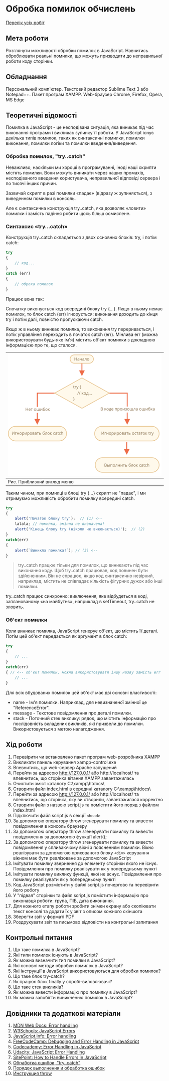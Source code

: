 # Обробка помилок обчислень

[Перелік усіх робіт](../README.md)

## Мета роботи

Розглянути можливості обробки помилок в JavaScript. Навчитись оброблювати реальні помилки, що можуть призводити до неправильної роботи коду сторінки.

## Обладнання

Персональний комп'ютер. Текстовий редактор Sublime Text 3 або Notepad++. Пакет програм XAMPP. Web-браузер Chrome, Firefox, Opera, MS Edge

## Теоретичні відомості

Помилка в JavaScript - це несподівана ситуація, яка виникає під час виконання програми і викликає зупинку її роботи. У JavaScript існує декілька типів помилок, таких як синтаксичні помилки, помилки виконання, помилки логіки та помилки введення/виведення.

### Обробка помилок, "try..catch"

Неважливо, наскільки ми хороші в програмуванні, іноді наші скрипти містять помилки. Вони можуть виникати через наших промахів, несподіваного введення користувача, неправильної відповіді сервера і по тисячі інших причин.

Зазвичай скрипт в разі помилки «падає» (відразу ж зупиняється), з виведенням помилки в консоль.

Але є синтаксична конструкція try..catch, яка дозволяє «ловити» помилки і замість падіння робити щось більш осмислене.

### Синтаксис «try…catch»

Конструкція try..catch складається з двох основних блоків: try, і потім catch:
```js
try 
{
	// код...
} 
catch (err) 
{
	// оброка помилок
}
```
Працює вона так:

Спочатку виконується код всередині блоку try {...}. Якщо в ньому немає помилок, то блок catch (err) ігнорується: виконання доходить до кінця try і потім далі, повністю пропускаючи catch.

Якщо ж в ньому виникає помилка, то виконання try переривається, і потік управління переходить в початок catch (err). Мінлива err (можна використовувати будь-яке ім'я) містить об'єкт помилки з докладною інформацією про те, що сталося.

|![Рис. Приблизний вигляд меню](img/15010.svg)|
|:-----------------------------------------------------|
| Рис. Приблизний вигляд меню |

Таким чином, при помилці в блоці try {...} скрипт не "падає", і ми отримуємо можливість обробити помилку всередині catch.
```js
try 
{
	alert('Початок блоку try');  // (1) <--
	lalala; // помилка, змінна не визначена!
	alert('Кінець блоку try (ніколи не виконається)');  // (2)
} 
catch(err) 
{
	alert(`Виникла помилка!`); // (3) <--
}
```
>try..catch працює тільки для помилок, що виникають під час виконання коду. Щоб try..catch працював, код повинен бути здійсненним. Він не спрацює, якщо код синтаксично невірний, наприклад, містить не співпадає кількість фігурних дужок або інші помилки.

try..catch працює синхронно: виключення, яке відбудеться в коді, запланованому «на майбутнє», наприклад в setTimeout, try..catch не зловить.

### Об'єкт помилки

Коли виникає помилка, JavaScript генерує об'єкт, що містить її деталі. Потім цей об'єкт передається як аргумент в блок catch:
```js
try 
{
	// ...
} 
catch(err) 
{ // <-- об'єкт помилки, можна використовувати іншу назву замість err
	// ...
}
```
Для всіх вбудованих помилок цей об'єкт має дві основні властивості:

 - name - Ім'я помилки. Наприклад, для невизначеної змінної це "ReferenceError".
 - message - Текстове повідомлення про деталі помилки.
 - stack - Поточний стек виклику: рядок, що містить інформацію про послідовність вкладених викликів, які призвели до помилки. Використовується з метою налагодження.

## Хід роботи

1. Перевірити чи встановлено пакет програм web-розробника XAMPP
2. Викликати панель керування xampp-control.exe
3. Впевнитись, що web-сервер Apache запущений
4. Перейти за адресою http://127.0.0.1/ або http://localhost/ та впевнитись, що сторінка вітання XAMPP завантажилась
5. Очистити зміст каталогу C:\xampp\htdocs\
6. Створити файл index.html в середині каталогу C:\xampp\htdocs\
7. Перейти за адресою http://127.0.0.1/ або http://localhost/ та впевнитись, що сторінка, яку ви створили, завантажилася корректно
8. Створити файл з назвою script.js та помістити його поряд з файлом index.html
9. Підключити файл script.js в секції `<head>`
10. За допомогою оператору throw згенерувати помилку та вивести повідомлення в консоль браузеру
11. За допомогою оператору throw згенерувати помилку та вивести повідомлення за допомогою функції alert();
12. За допомогою оператору throw згенерувати помилку та вивести повідомлення у спливаючому вікні з поясненням помилки. Вікно реалізувати за допомогою прихованого блоку `<div>` керування вікном має бути реалізоване за допомогою JavaScript
13. Імітувати помилку звернення до елементу сторінки якого не існує. Повідомлення про помилку реалізувати як у попередньому пункті
14. Імітувати помилку виклику функції, якої не вснує. Повідомлення про помилку реалізувати як у попередньому пункті
15. Код JavaScript розмістити у файлі script.js почергово та перевірити його роботу
16. У "підвал" сторінки та файл script.js помістити інформацію про виконавця роботи: група, ПІБ, дата виконання.
17. Для кожного етапу роботи зробити знімки екрану або скопіювати текст консолі та додати їх у звіт з описом кожного скіншота
18. Зберегти звіт у форматі PDF
19. Роздрукувати звіт та письмово відповісти на контрольні запитання

## Контрольні питання

1. Що таке помилка в JavaScript?
2. Які типи помилок існують в JavaScript?
3. Як можна визначити тип помилки в JavaScript?
4. Які основні методи обробки помилок в JavaScript?
5. Які інструкції в JavaScript використовуються для обробки помилок?
6. Що таке блок try-catch?
7. Як працює блок finally у спробі-виловлювачі?
8. Що таке стек викликів?
9. Як можна вивести інформацію про помилку в JavaScript?
10. Як можна запобігти виникненню помилок в JavaScript?

## Довідники та додаткові матеріали

1. [MDN Web Docs: Error handling](https://developer.mozilla.org/en-US/docs/Learn/JavaScript/Error_handling)
2. [W3Schools: JavaScript Errors](https://www.w3schools.com/js/js_errors.asp)
3. [JavaScript.info: Error handling](https://javascript.info/error-handling)
4. [FreeCodeCamp: Debugging and Error Handling in JavaScript](https://www.freecodecamp.org/news/debugging-and-error-handling-in-javascript/)
5. [Codecademy: Error Handling in JavaScript](https://www.codecademy.com/learn/introduction-to-javascript/modules/learn-javascript-error-handling)
6. [Udacity: JavaScript Error Handling](https://www.udacity.com/course/intro-to-javascript--ud803)
7. [SitePoint: How to Handle Errors in JavaScript](https://www.sitepoint.com/error-handling-javascript/)
8. [Обработка ошибок, "try..catch"](https://learn.javascript.ru/try-catch)
9. [Порядок выполнения и обработка ошибок](https://developer.mozilla.org/ru/docs/Web/JavaScript/Guide/Control_flow_and_error_handling)
10. [Инструкция throw](https://developer.mozilla.org/ru/docs/Web/JavaScript/Reference/Statements/throw)

